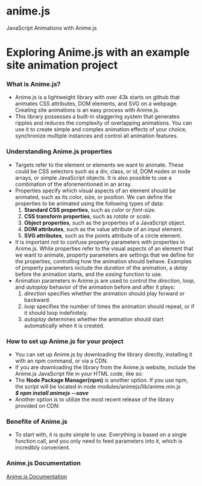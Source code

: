 # anime.js
JavaScript Animations with Anime.js
# Exploring Anime.js with an example site animation project

### What is Anime.js?

- Anime.js is a lightweight library with over 43k starts on github that animates CSS attributes, DOM elements, and SVG on a webpage. Creating site animations is an easy process with Anime.js.
- This library possesses a built-in staggering system that generates ripples and reduces the complexity of overlapping animations. You can use it to create simple and complex animation effects of your choice, synchronize multiple instances and control all animation features.

### Understanding Anime.js properties

- Targets refer to the element or elements we want to animate. These could be CSS selectors such as a div, class, or id, DOM nodes or node arrays, or simple JavaScript objects. It is also possible to use a combination of the aforementioned in an array.
- Properties specify which visual aspects of an element should be animated, such as its color, size, or position. We can define the properties to be animated using the following types of data:
  1. **Standard CSS properties**, such as _color_ or _font-size_.
  2. **CSS transform properties**, such as _rotate_ or _scale_.
  3. **Object properties**, such as the properties of a JavaScript object.
  4. **DOM attributes**, such as the value attribute of an input element.
  5. **SVG attributes**, such as the points attribute of a circle element.
- It is important not to confuse property parameters with properties in Anime.js. While properties refer to the visual aspects of an element that we want to animate, property parameters are settings that we define for the properties, controlling how the animation should behave. Examples of property parameters include the _duration_ of the animation, a _delay_ before the animation starts, and the _easing_ function to use.
- Animation parameters in Anime.js are used to control the _direction_, _loop_, and _autoplay_ behavior of the animation before and after it plays:
  1. _direction_ specifies whether the animation should play forward or backward.
  2. _loop_ specifies the number of times the animation should repeat, or if it should loop indefinitely.
  3. _autoplay_ determines whether the animation should start automatically when it is created.

### How to set up Anime.js for your project

- You can set up Anime.js by downloading the library directly, installing it with an npm command, or via a CDN.
- If you are downloading the library from the Anime.js website, include the Anime.js JavaScript file in your HTML code, like so:
    <script src="path/to/anime.min.js"></script>
- The **Node Package Manager(npm)** is another option. If you use npm, the script will be located in node modules/animejs/lib/anime.min.js <br />
  **_$ npm install animejs --save_**
- Another option is to utilize the most recent release of the library provided on CDN:
    <script src="https://cdnjs.cloudflare.com/ajax/lib/animejs/3.2.1/anime.min.js"></script>

### Benefite of Anime.js

- To start with, it is quite simple to use. Everything is based on a single function call, and you only need to feed parameters into it, which is incredibly convenient.

### Anime.js Documentation
<a href="https://animejs.com/documentation/">Anime.js Documentation</a>
